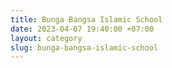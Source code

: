 ```yaml
---
title: Bunga Bangsa Islamic School
date: 2023-04-07 19:40:00 +07:00
layout: category
slug: bunga-bangsa-islamic-school
---
```

